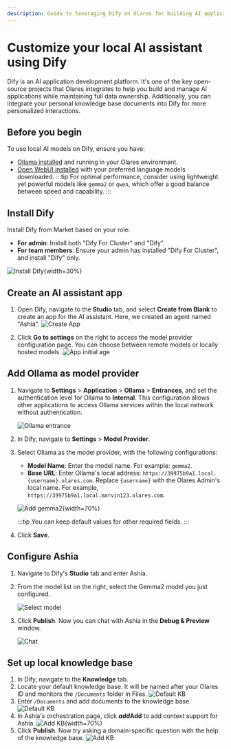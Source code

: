 ```yaml
---
description: Guide to leveraging Dify on Olares for building AI applications. Learn how to deploy Dify and add personal knowledge base with ease.
---
```

# Customize your local AI assistant using Dify

Dify is an AI application development platform. It's one of the key open-source projects that Olares integrates to help you build and manage AI applications while maintaining full data ownership. Additionally, you can integrate your personal knowledge base documents into Dify for more personalized interactions.

## Before you begin
To use local AI models on Dify, ensure you have:
- [Ollama installed](ollama.md) and running in your Olares environment.
- [Open WebUI installed](openwebui.md) with your preferred language models downloaded.
  :::tip
  For optimal performance, consider using lightweight yet powerful models like `gemma2` or `qwen`, which offer a good balance between speed and capability.
  :::

## Install Dify

Install Dify from Market based on your role:
* **For admin**: Install both "Dify For Cluster" and "Dify".
* **For team members**: Ensure your admin has installed "Dify For Cluster", and install "Dify" only.

![Install Dify](/images/manual/use-cases/install-dify.png){width=30%}
## Create an AI assistant app

1. Open Dify, navigate to the **Studio** tab, and select **Create from Blank** to create an app for the AI assistant. Here, we created an agent named "Ashia".
   ![Create App](/images/manual/use-cases/dify-create-app.png#bordered)

2. Click **Go to settings** on the right to access the model provider configuration page. You can choose between remote models or locally hosted models. 
   ![App initial age](/images/manual/use-cases/dify-app-init.png#bordered)

## Add Ollama as model provider

1. Navigate to **Settings** > **Application** > **Ollama** > **Entrances**, and set the authentication level for Ollama to **Internal**. This configuration allows other applications to access Ollama services within the local network without authentication. 
    
    ![Ollama entrance](/images/manual/use-cases/dify-ollama-entrance.png#bordered)

2. In Dify, navigate to **Settings** > **Model Provider**.
3. Select Ollama as the model provider, with the following configurations:
    - **Model Name**: Enter the model name. For example: `gemma2`.
    - **Base URL**: Enter Ollama's local address: `https://39975b9a1.local.{username}.olares.com`. Replace `{username}` with the Olares Admin's local name. For example, `https://39975b9a1.local.marvin123.olares.com`.

     ![Add gemma2](/images/manual/use-cases/dify-add-gemma2.png#bordered){width=70%}

      :::tip
      You can keep default values for other required fields.
      :::
4. Click **Save**.

## Configure Ashia

1. Navigate to Dify's **Studio** tab and enter Ashia.  
2. From the model list on the right, select the Gemma2 model you just configured.

   ![Select model](/images/manual/use-cases/dify-select-model.png#bordered)
3. Click **Publish**. Now you can chat with Ashia in the **Debug & Preview** window. 

   ![Chat](/images/manual/use-cases/dify-chat-with-ashia.png#bordered)

## Set up local knowledge base
1. In Dify, navigate to the **Knowledge** tab.
2. Locate your default knowledge base. It will be named after your Olares ID and monitors the `/Documents` folder in Files.
   ![Default KB](/images/manual/use-cases/dify-default-knowledge-base.png#bordered)
3. Enter `/Documents` and add documents to the knowledge base.
   ![Default KB](/images/manual/use-cases/dify-add-kb-file.png#bordered)
4. In Ashia's orchestration page, click **<i class="material-symbols-outlined">add</i>Add** to add context support for Ashia.
    ![Add KB](/images/manual/use-cases/dify-add-knowledge-base.png#bordered){width=70%}
5. Click **Publish**. Now try asking a domain-specific question with the help of the knowledge base.
    ![Add KB](/images/manual/use-cases/dify-chat-kb.png#bordered)